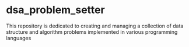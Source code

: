 # dsa_problem_setter
This repository is dedicated to creating and managing a collection of data structure and algorithm problems implemented in various programming languages

